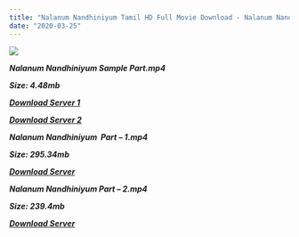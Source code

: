 ```yaml
---
title: "Nalanum Nandhiniyum Tamil HD Full Movie Download - Nalanum Nandhiniyum Tamil HD Movie Download"
date: "2020-03-25"
---
```


![](https://images.moviebuff.com/f66409ae-6c72-40d2-8a0d-a65670ded09d?w=1000)

**_Nalanum Nandhiniyum Sample Part.mp4_**

**_Size: 4.48mb_**

**_[Download Server 1](http://dl2.tamilsrcg.xyz/load/2014/Nalanum{8713b6b5f6e59cdcf244c33a3a7a492372c7347c9d869ddefa7d70dd3612d3d9}20Nandhiniyum/Nalanum{8713b6b5f6e59cdcf244c33a3a7a492372c7347c9d869ddefa7d70dd3612d3d9}20Nandhiniyum{8713b6b5f6e59cdcf244c33a3a7a492372c7347c9d869ddefa7d70dd3612d3d9}20(2014){8713b6b5f6e59cdcf244c33a3a7a492372c7347c9d869ddefa7d70dd3612d3d9}20DvdRip{8713b6b5f6e59cdcf244c33a3a7a492372c7347c9d869ddefa7d70dd3612d3d9}20HD{8713b6b5f6e59cdcf244c33a3a7a492372c7347c9d869ddefa7d70dd3612d3d9}20Sample.mp4)_**

**_[Download Server 2](http://dl2.tamilsrcg.xyz/load/2014/Nalanum{8713b6b5f6e59cdcf244c33a3a7a492372c7347c9d869ddefa7d70dd3612d3d9}20Nandhiniyum/Nalanum{8713b6b5f6e59cdcf244c33a3a7a492372c7347c9d869ddefa7d70dd3612d3d9}20Nandhiniyum{8713b6b5f6e59cdcf244c33a3a7a492372c7347c9d869ddefa7d70dd3612d3d9}20(2014){8713b6b5f6e59cdcf244c33a3a7a492372c7347c9d869ddefa7d70dd3612d3d9}20DvdRip{8713b6b5f6e59cdcf244c33a3a7a492372c7347c9d869ddefa7d70dd3612d3d9}20HD{8713b6b5f6e59cdcf244c33a3a7a492372c7347c9d869ddefa7d70dd3612d3d9}20Sample.mp4)_**

 **_Nalanum Nandhiniyum  Part – 1.mp4_**

**_Size: 295.34mb_**

**_[Download Server](http://dl2.tamilsrcg.xyz/load/2014/Nalanum{8713b6b5f6e59cdcf244c33a3a7a492372c7347c9d869ddefa7d70dd3612d3d9}20Nandhiniyum/Nalanum{8713b6b5f6e59cdcf244c33a3a7a492372c7347c9d869ddefa7d70dd3612d3d9}20Nandhiniyum{8713b6b5f6e59cdcf244c33a3a7a492372c7347c9d869ddefa7d70dd3612d3d9}20(2014){8713b6b5f6e59cdcf244c33a3a7a492372c7347c9d869ddefa7d70dd3612d3d9}20DvdRip{8713b6b5f6e59cdcf244c33a3a7a492372c7347c9d869ddefa7d70dd3612d3d9}20HD{8713b6b5f6e59cdcf244c33a3a7a492372c7347c9d869ddefa7d70dd3612d3d9}20Part{8713b6b5f6e59cdcf244c33a3a7a492372c7347c9d869ddefa7d70dd3612d3d9}201.mp4)_** 

**_Nalanum Nandhiniyum Part – 2.mp4_**

**_Size: 239.4mb_**

**_[Download Server](http://dl2.tamilsrcg.xyz/load/2014/Nalanum{8713b6b5f6e59cdcf244c33a3a7a492372c7347c9d869ddefa7d70dd3612d3d9}20Nandhiniyum/Nalanum{8713b6b5f6e59cdcf244c33a3a7a492372c7347c9d869ddefa7d70dd3612d3d9}20Nandhiniyum{8713b6b5f6e59cdcf244c33a3a7a492372c7347c9d869ddefa7d70dd3612d3d9}20(2014){8713b6b5f6e59cdcf244c33a3a7a492372c7347c9d869ddefa7d70dd3612d3d9}20DvdRip{8713b6b5f6e59cdcf244c33a3a7a492372c7347c9d869ddefa7d70dd3612d3d9}20HD{8713b6b5f6e59cdcf244c33a3a7a492372c7347c9d869ddefa7d70dd3612d3d9}20Part{8713b6b5f6e59cdcf244c33a3a7a492372c7347c9d869ddefa7d70dd3612d3d9}202.mp4)_**
